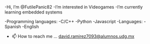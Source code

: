 -Hi, I’m @FutilePanic82
-I’m interested in Videogames
-I’m currently learning embedded systems

-Programming languages:
  -C/C++
  -Python
  -Javascript
 -Languages:
 -Spanish
 -English
- 📫 How to reach me ...
david.ramirez7093@alumnos.udg.mx


